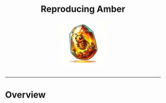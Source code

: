 <h1 align="center">Reproducing Amber</h1>

<div align="center">
   <img src="amber_logo.png" alt="amber logo" width="150"><br><br>
</div>

---

# Overview
